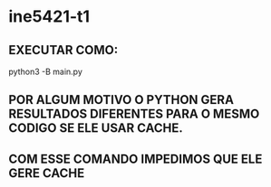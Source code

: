 # ine5421-t1

## EXECUTAR COMO:
python3 -B main.py
## POR ALGUM MOTIVO O PYTHON GERA RESULTADOS DIFERENTES PARA O MESMO CODIGO SE ELE USAR CACHE.
## COM ESSE COMANDO IMPEDIMOS QUE ELE GERE CACHE
